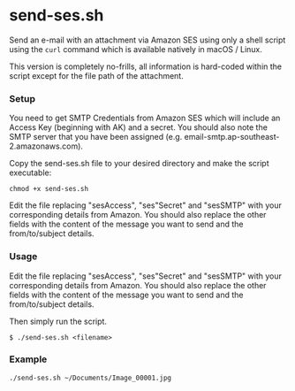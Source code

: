 # send-ses.sh
Send an e-mail with an attachment via Amazon SES using only a shell script using the ```curl``` command which is available natively in macOS / Linux.

This version is completely no-frills, all information is hard-coded within the script except for the file path of the attachment. 

### Setup

You need to get SMTP Credentials from Amazon SES which will include an Access Key (beginning with AK) and a secret. You should also note the SMTP server that you have been assigned (e.g. email-smtp.ap-southeast-2.amazonaws.com). 

Copy the send-ses.sh file to your desired directory and make the script executable:

```
chmod +x send-ses.sh
```

Edit the file replacing "sesAccess", "ses"Secret" and "sesSMTP" with your corresponding details from Amazon. You should also replace the other fields with the content of the message you want to send and the from/to/subject details. 

### Usage

Edit the file replacing "sesAccess", "ses"Secret" and "sesSMTP" with your corresponding details from Amazon. You should also replace the other fields with the content of the message you want to send and the from/to/subject details. 

Then simply run the script.

```
$ ./send-ses.sh <filename>
```

### Example

```
./send-ses.sh ~/Documents/Image_00001.jpg
```
